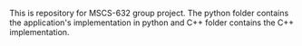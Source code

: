 This is repository for MSCS-632 group project.
The python folder contains the application's implementation in python and C++ folder contains the C++ implementation.

